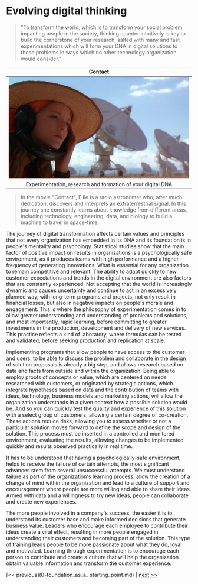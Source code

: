 # Evolving digital thinking

>"To transform the world, which is to transform your social problem impacting people in the society, thinking counter intuitively is key to build the cornerstone of your research, salted with many and fast experimentations which will form your DNA in digital solutions to those problems in ways which no other technology organization would consider."

| Contact |
| :---: |
|![](../../images/evolving_digital_thinking.png)|
|Experimentation, research and formation of your digital DNA|

>In the movie "Contact", Ellie is a radio astronomer who, after much dedication, discovers and interprets an extraterrestrial signal. In this journey she constantly learns about knowledge from different areas, including technology, engineering, data, and biology to build a machine to travel in space-time.

The journey of digital transformation affects certain values and principles that not every organization has embedded in its DNA and its foundation is in people's mentality and psychology. Statistical studies show that the main factor of positive impact on results in organizations is a psychologically safe environment, as it produces teams with high performance and a higher frequency of generating innovations. What is essential for any organization to remain competitive and relevant. The ability to adapt quickly to new customer expectations and trends in the digital environment are also factors that are constantly experienced.
Not accepting that the world is increasingly dynamic and causes uncertainty and continue to act in an excessively planned way, with long-term programs and projects, not only result in financial losses, but also in negative impacts on people's morale and engagement. This is where the philosophy of experimentation comes in to allow greater understanding and understanding of problems and solutions, and most importantly, rapid learning, before committing to greater investments in the production, development and delivery of new services. This practice reflects a kind of laboratory, where formulas can be tested and validated, before seeking production and replication at scale.

Implementing programs that allow people to have access to the customer and users, to be able to discuss the problem and collaborate in the design of solution proposals is already a big step, and allows research based on data and facts from outside and within the organization. Being able to employ proofs of concepts or value, which are centered on needs researched with customers, or originated by strategic actions, which integrate hypotheses based on data and the contribution of teams with ideas, technology, business models and marketing actions, will allow the organization understands in a given context how a possible solution would be. And so you can quickly test the quality and experience of this solution with a select group of customers, allowing a certain degree of co-creation. These actions reduce risks, allowing you to assess whether or not a particular solution moves forward to define the scope and design of the solution.
This process must be inserted in a controlled and monitored environment, evaluating the results, allowing changes to be implemented quickly and results observed practically in real time.

It has to be understood that having a psychologically-safe environment, helps to receive the failure of certain attempts, the most significant advances stem from several unsuccessful attempts. We must understand failure as part of the organization's learning process, allow the creation of a change of mind within the organization and lead to a culture of support and encouragement where people are more willing and able to share their ideas. Armed with data and a willingness to try new ideas, people can collaborate and create new experiences.

The more people involved in a company's success, the easier it is to understand its customer base and make informed decisions that generate business value. Leaders who encourage each employee to contribute their ideas create a viral effect, resulting in more people engaged in understanding their customers and becoming part of the solution. This type of training leads people to be more passionate about what they do, loyal and motivated.
Learning through experimentation is to encourage each person to contribute and create a culture that will help the organization obtain valuable information and transform the customer experience.

[<< previous](0-foundation_as_a_ starting_point.md) | [next >>]()
